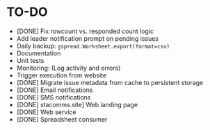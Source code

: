 TO-DO
=====

* [DONE] Fix rowcount vs. responded count logic
* Add leader notification prompt on pending issues
* Daily backup:  `gspread.Worksheet.export(format=csv)`
* Documentation
* Unit tests
* Monitoring: (Log activity and errors)
* Trigger execution from website
* [DONE] Migrate issue metadata from cache to persistent storage
* [DONE] Email notifications
* [DONE] SMS notifications
* [DONE] stacomms.site] Web landing page
* [DONE] Web service
* [DONE] Spreadsheet consumer
